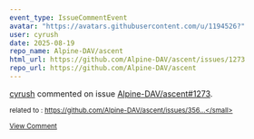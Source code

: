 ```yaml
---
event_type: IssueCommentEvent
avatar: "https://avatars.githubusercontent.com/u/1194526?"
user: cyrush
date: 2025-08-19
repo_name: Alpine-DAV/ascent
html_url: https://github.com/Alpine-DAV/ascent/issues/1273
repo_url: https://github.com/Alpine-DAV/ascent
---
```


<a href='https://github.com/cyrush' target='_blank'>cyrush</a> commented on issue <a href='https://github.com/Alpine-DAV/ascent/issues/1273' target='_blank'>Alpine-DAV/ascent#1273</a>.

<small>related to : https://github.com/Alpine-DAV/ascent/issues/356...</small>

<a href='https://github.com/Alpine-DAV/ascent/issues/1273' target='_blank'>View Comment</a>